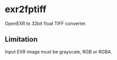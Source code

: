 # exr2fptiff

OpenEXR to 32bit float TIFF converter.

## Limitation

Input EXR image must be grayscale, RGB or RGBA.
